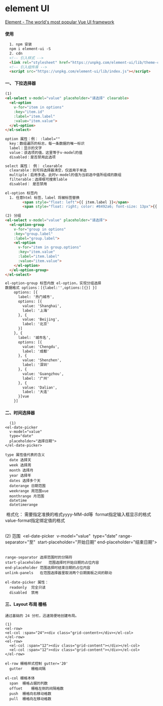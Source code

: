 # element UI
[Element - The world's most popular Vue UI framework](https://element.eleme.cn/#/zh-CN/component/date-picker)

#### 使用
```html
  1. npm 安装
  npm i element-ui -S
  2. cdn
  <!-- 引入样式 -->
  <link rel="stylesheet" href="https://unpkg.com/element-ui/lib/theme-chalk/index.css">
  <!-- 引入组件库 -->
  <script src="https://unpkg.com/element-ui/lib/index.js"></script>
```

#### 一、 下拉选择器
```html
(1)    
<el-select v-model="value" placeholder="请选择" clearable>
  <el-option
    v-for="item in options"
    :key="item.id"
    :label="item.label"
    :value="item.value">
  </el-option>
</el-select>
 
option 属性：例： :label=""
  key：数组遍历的标志，每一条数据的唯一标识
  label：显示的文字
  value：该选项的值，这里等于v-model的值
  disabled：是否禁用此选项

select 属性： 例： clearable
  clearable：则可将选择器清空，仅适用于单选
  multiple：启用多选，此时v-model的值为当前选中值所组成的数组
  filterable：选择框可搜索lable
  disabled： 是否禁用
  
el-option 标签内
  1. 任意html 标签，label 将被标签替换
        <span style="float: left">{{ item.label }}</span>
        <span style="float: right; color: #8492a6; font-size: 13px">{{ item.value }}</span>
        
(2) 分组
<el-select v-model="value" placeholder="请选择">
  <el-option-group
    v-for="group in options"
    :key="group.label"
    :label="group.label">
    <el-option
      v-for="item in group.options"
      :key="item.value"
      :label="item.label"
      :value="item.value">
    </el-option>
  </el-option-group>
</el-select>

el-option-group 标签内放 el-option，实现分组选择
数据格式 options：[{label:'',options:[{}] }]
    options: [{
      label: '热门城市',
      options: [{
        value: 'Shanghai',
        label: '上海'
      }, {
        value: 'Beijing',
        label: '北京'
      }]
    }, {
      label: '城市名',
      options: [{
        value: 'Chengdu',
        label: '成都'
      }, {
        value: 'Shenzhen',
        label: '深圳'
      }, {
        value: 'Guangzhou',
        label: '广州'
      }, {
        value: 'Dalian',
        label: '大连'
      }]vue
    }]
```

#### 二、时间选择器
```vue
  (1)
<el-date-picker
  v-model="value"
  type="date"
  placeholder="选择日期">
</el-date-picker>

type 属性值代表的含义
  date 选择天
  week 选择周
  month 选择月
  year 选择年
  dates 选择多个天
  daterange 日期范围
  weekrange 周范围vue
  monthrange 月范围
  datetime
  datetimerange
```


​    格式化： 需要指定准换的格式yyyy-MM-dd等
​      format指定输入框显示的格式
​      value-format指定绑定值的格式


​    
​    (2) 范围
​    <el-date-picker
​      v-model="value"
​      type="date"
​      range-separator="至"
​      start-placeholder="开始日期"
​      end-placeholder="结束日期">
​    </el-date-picker>
​    

    range-separator	选择范围时的分隔符	
    start-placeholder	范围选择时开始日期的占位内容
    end-placeholder	范围选择时结束日期的占位内容
    unlink-panels	在范围选择器里取消两个日期面板之间的联动
    
    el-date-picker 属性：
      readonly	完全只读
      disabled	禁用

#### 三、Layout 布局 栅格
    通过基础的 24 分栏，迅速简便地创建布局。
    
    (1)
    <el-row>
    <el-col :span="24"><div class="grid-content></div></el-col>
    </el-row>
    <el-row>
      <el-col :span="12"><div class="grid-content"></div></el-col>
      <el-col :span="12"><div class="grid-content"></div></el-col>
    </el-row>
    
    el-row 栅格样式控制 gutter='20'
      gutter	栅格间隔
    
    el-col 栅格本体
      span	栅格占据的列数
      offset	栅格左侧的间隔格数
      push	栅格向右移动格数
      pull	栅格向左移动格数